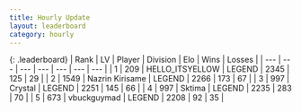 ```yaml
---
title: Hourly Update
layout: leaderboard
category: hourly
---
```


{: .leaderboard}
| Rank | LV | Player | Division | Elo | Wins | Losses |
| --- | --- | --- | --- | --- | --- | --- |
| <span data-change="0">1</span> | 209 | <span title="ID: 528147">HELLO_ITSYELLOW</span> | LEGEND | <span data-change="0">2345</span> | <span data-change="0">125</span> | <span data-change="0">29</span> |
| <span data-change="0">2</span> | 1549 | <span title="ID: 315148">Nazrin Kirisame</span> | LEGEND | <span data-change="0">2266</span> | <span data-change="0">173</span> | <span data-change="0">67</span> |
| <span data-change="0">3</span> | 997 | <span title="ID: 163201">Crystal</span> | LEGEND | <span data-change="0">2251</span> | <span data-change="0">145</span> | <span data-change="0">66</span> |
| <span data-change="0">4</span> | 997 | <span title="ID: 353063">Sktima</span> | LEGEND | <span data-change="0">2235</span> | <span data-change="0">283</span> | <span data-change="0">70</span> |
| <span data-change="1">5</span> | 673 | <span title="ID: 418052">vbuckguymad</span> | LEGEND | <span data-change="10">2208</span> | <span data-change="2">92</span> | <span data-change="0">35</span> |